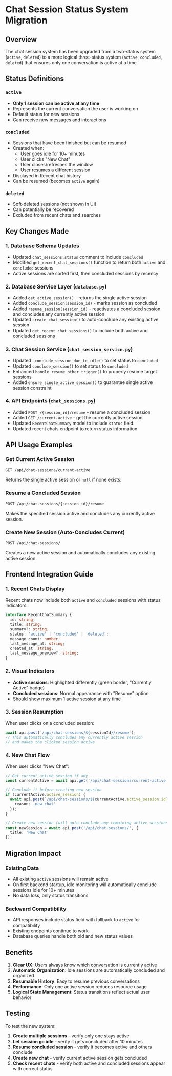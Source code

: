 # Chat Session Status System Migration

## Overview

The chat session system has been upgraded from a two-status system (`active`, `deleted`) to a more logical three-status system (`active`, `concluded`, `deleted`) that ensures only one conversation is active at a time.

## Status Definitions

### `active` 
- **Only 1 session can be active at any time**
- Represents the current conversation the user is working on
- Default status for new sessions
- Can receive new messages and interactions

### `concluded`
- Sessions that have been finished but can be resumed
- Created when:
  - User goes idle for 10+ minutes
  - User clicks "New Chat" 
  - User closes/refreshes the window
  - User resumes a different session
- Displayed in Recent chat history
- Can be resumed (becomes `active` again)

### `deleted`
- Soft-deleted sessions (not shown in UI)
- Can potentially be recovered
- Excluded from recent chats and searches

## Key Changes Made

### 1. Database Schema Updates
- Updated `chat_sessions.status` comment to include `concluded`
- Modified `get_recent_chat_sessions()` function to return both `active` and `concluded` sessions
- Active sessions are sorted first, then concluded sessions by recency

### 2. Database Service Layer (`database.py`)
- Added `get_active_session()` - returns the single active session
- Added `conclude_session(session_id)` - marks session as concluded
- Added `resume_session(session_id)` - reactivates a concluded session and concludes any currently active session
- Updated `create_chat_session()` to auto-conclude any existing active session
- Updated `get_recent_chat_sessions()` to include both active and concluded sessions

### 3. Chat Session Service (`chat_session_service.py`)
- Updated `_conclude_session_due_to_idle()` to set status to `concluded`
- Updated `conclude_session()` to set status to `concluded` 
- Enhanced `handle_resume_other_trigger()` to properly resume target sessions
- Added `ensure_single_active_session()` to guarantee single active session constraint

### 4. API Endpoints (`chat_sessions.py`)
- Added `POST /{session_id}/resume` - resume a concluded session
- Added `GET /current-active` - get the currently active session
- Updated `RecentChatSummary` model to include `status` field
- Updated recent chats endpoint to return status information

## API Usage Examples

### Get Current Active Session
```bash
GET /api/chat-sessions/current-active
```
Returns the single active session or `null` if none exists.

### Resume a Concluded Session
```bash
POST /api/chat-sessions/{session_id}/resume
```
Makes the specified session active and concludes any currently active session.

### Create New Session (Auto-Concludes Current)
```bash
POST /api/chat-sessions/
```
Creates a new active session and automatically concludes any existing active session.

## Frontend Integration Guide

### 1. Recent Chats Display
Recent chats now include both `active` and `concluded` sessions with status indicators:

```typescript
interface RecentChatSummary {
  id: string;
  title: string;
  summary?: string;
  status: 'active' | 'concluded' | 'deleted';
  message_count: number;
  last_message_at: string;
  created_at: string;
  last_message_preview?: string;
}
```

### 2. Visual Indicators
- **Active sessions**: Highlighted differently (green border, "Currently Active" badge)
- **Concluded sessions**: Normal appearance with "Resume" option
- Should show maximum 1 active session at any time

### 3. Session Resumption
When user clicks on a concluded session:
```typescript
await api.post(`/api/chat-sessions/${sessionId}/resume`);
// This automatically concludes any currently active session
// and makes the clicked session active
```

### 4. New Chat Flow
When user clicks "New Chat":
```typescript
// Get current active session if any
const currentActive = await api.get('/api/chat-sessions/current-active');

// Conclude it before creating new session
if (currentActive.active_session) {
  await api.post(`/api/chat-sessions/${currentActive.active_session.id}/conclude`, {
    reason: 'new_chat'
  });
}

// Create new session (will auto-conclude any remaining active sessions)
const newSession = await api.post('/api/chat-sessions/', {
  title: 'New Chat'
});
```

## Migration Impact

### Existing Data
- All existing `active` sessions will remain active
- On first backend startup, idle monitoring will automatically conclude sessions idle for 10+ minutes
- No data loss, only status transitions

### Backward Compatibility
- API responses include status field with fallback to `active` for compatibility
- Existing endpoints continue to work
- Database queries handle both old and new status values

## Benefits

1. **Clear UX**: Users always know which conversation is currently active
2. **Automatic Organization**: Idle sessions are automatically concluded and organized
3. **Resumable History**: Easy to resume previous conversations
4. **Performance**: Only one active session reduces resource usage
5. **Logical State Management**: Status transitions reflect actual user behavior

## Testing

To test the new system:

1. **Create multiple sessions** - verify only one stays active
2. **Let session go idle** - verify it gets concluded after 10 minutes
3. **Resume concluded session** - verify it becomes active and others conclude
4. **Create new chat** - verify current active session gets concluded
5. **Check recent chats** - verify both active and concluded sessions appear with correct status 